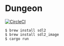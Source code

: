 # Dungeon
[![CircleCI](https://circleci.com/github/tedbauer/dungeon.svg?style=svg&circle-token=41cee022e4be125cbbde3297cef108b1b3d996b4)](https://app.circleci.com/pipelines/github/tedbauer/dungeon)

    $ brew install sdl2
    $ brew install sdl2_image
    $ cargo run

